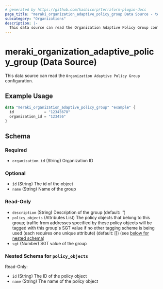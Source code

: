 ```yaml
---
# generated by https://github.com/hashicorp/terraform-plugin-docs
page_title: "meraki_organization_adaptive_policy_group Data Source - terraform-provider-meraki"
subcategory: "Organizations"
description: |-
  This data source can read the Organization Adaptive Policy Group configuration.
---
```


# meraki_organization_adaptive_policy_group (Data Source)

This data source can read the `Organization Adaptive Policy Group` configuration.

## Example Usage

```terraform
data "meraki_organization_adaptive_policy_group" "example" {
  id              = "12345678"
  organization_id = "123456"
}
```

<!-- schema generated by tfplugindocs -->
## Schema

### Required

- `organization_id` (String) Organization ID

### Optional

- `id` (String) The id of the object
- `name` (String) Name of the group

### Read-Only

- `description` (String) Description of the group (default: '')
- `policy_objects` (Attributes List) The policy objects that belong to this group; traffic from addresses specified by these policy objects will be tagged with this group`s SGT value if no other tagging scheme is being used (each requires one unique attribute) (default: []) (see [below for nested schema](#nestedatt--policy_objects))
- `sgt` (Number) SGT value of the group

<a id="nestedatt--policy_objects"></a>
### Nested Schema for `policy_objects`

Read-Only:

- `id` (String) The ID of the policy object
- `name` (String) The name of the policy object
